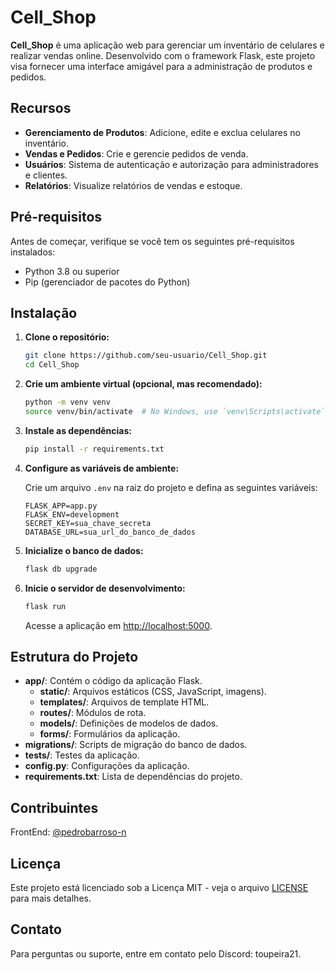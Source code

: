 # Cell_Shop

**Cell_Shop** é uma aplicação web para gerenciar um inventário de celulares e realizar vendas online. Desenvolvido com o framework Flask, este projeto visa fornecer uma interface amigável para a administração de produtos e pedidos.

## Recursos

- **Gerenciamento de Produtos**: Adicione, edite e exclua celulares no inventário.
- **Vendas e Pedidos**: Crie e gerencie pedidos de venda.
- **Usuários**: Sistema de autenticação e autorização para administradores e clientes.
- **Relatórios**: Visualize relatórios de vendas e estoque.

## Pré-requisitos

Antes de começar, verifique se você tem os seguintes pré-requisitos instalados:

- Python 3.8 ou superior
- Pip (gerenciador de pacotes do Python)

## Instalação

1. **Clone o repositório:**

   ```bash
   git clone https://github.com/seu-usuario/Cell_Shop.git
   cd Cell_Shop
   ```

2. **Crie um ambiente virtual (opcional, mas recomendado):**

   ```bash
   python -m venv venv
   source venv/bin/activate  # No Windows, use `venv\Scripts\activate`
   ```

3. **Instale as dependências:**

   ```bash
   pip install -r requirements.txt
   ```

4. **Configure as variáveis de ambiente:**

   Crie um arquivo `.env` na raiz do projeto e defina as seguintes variáveis:

   ```env
   FLASK_APP=app.py
   FLASK_ENV=development
   SECRET_KEY=sua_chave_secreta
   DATABASE_URL=sua_url_do_banco_de_dados
   ```

5. **Inicialize o banco de dados:**

   ```bash
   flask db upgrade
   ```

6. **Inicie o servidor de desenvolvimento:**

   ```bash
   flask run
   ```

   Acesse a aplicação em [http://localhost:5000](http://localhost:5000).

## Estrutura do Projeto

- **app/**: Contém o código da aplicação Flask.
  - **static/**: Arquivos estáticos (CSS, JavaScript, imagens).
  - **templates/**: Arquivos de template HTML.
  - **routes/**: Módulos de rota.
  - **models/**: Definições de modelos de dados.
  - **forms/**: Formulários da aplicação.
- **migrations/**: Scripts de migração do banco de dados.
- **tests/**: Testes da aplicação.
- **config.py**: Configurações da aplicação.
- **requirements.txt**: Lista de dependências do projeto.

## Contribuintes

FrontEnd: [@pedrobarroso-n](https://github.com/pedrobarroso-n)

## Licença

Este projeto está licenciado sob a Licença MIT - veja o arquivo [LICENSE](LICENSE) para mais detalhes.

## Contato

Para perguntas ou suporte, entre em contato pelo Discord: toupeira21.

